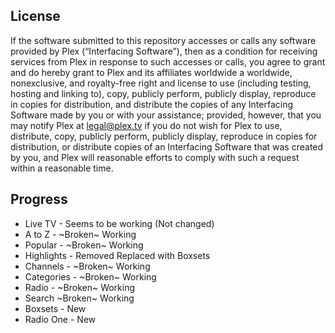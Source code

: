 License
-------

If the software submitted to this repository accesses or calls any software provided by Plex (“Interfacing Software”), then as a condition for receiving services from Plex in response to such accesses or calls, you agree to grant and do hereby grant to Plex and its affiliates worldwide a worldwide, nonexclusive, and royalty-free right and license to use (including testing, hosting and linking to), copy, publicly perform, publicly display, reproduce in copies for distribution, and distribute the copies of any Interfacing Software made by you or with your assistance; provided, however, that you may notify Plex at legal@plex.tv if you do not wish for Plex to use, distribute, copy, publicly perform, publicly display, reproduce in copies for distribution, or distribute copies of an Interfacing Software that was created by you, and Plex will reasonable efforts to comply with such a request within a reasonable time.

Progress
-------

* Live TV - Seems to be working (Not changed)
* A to Z - ~Broken~ Working
* Popular - ~Broken~ Working
* Highlights - Removed Replaced with Boxsets
* Channels - ~Broken~ Working
* Categories - ~Broken~ Working
* Radio - ~Broken~ Working
* Search ~Broken~ Working
* Boxsets - New
* Radio One - New
